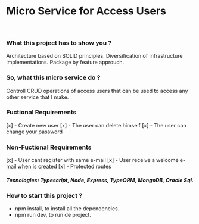 # Micro Service for Access Users

<br />

### What this project has to show you ?
Architecture based on SOLID principles. Diversification of infrastructure implementations. Package by feature approuch.

### So, what this micro service do ?
Controll CRUD operations of access users that can be used to access any other service that I make. 

### Fuctional Requirements
  [x] - Create new user
  [x] - The user can delete himself
  [x] - The user can change your password

### Non-Fuctional Requirements
  [x] - User cant register with same e-mail
  [x] - User receive a welcome e-mail when is created
  [x] - Protected routes

##### Tecnologies: Typescript, Node, Express, TypeORM, MongoDB, Oracle Sql.

### How to start this project ?
* npm install, to install all the dependencies.
* npm run dev, to run de project.